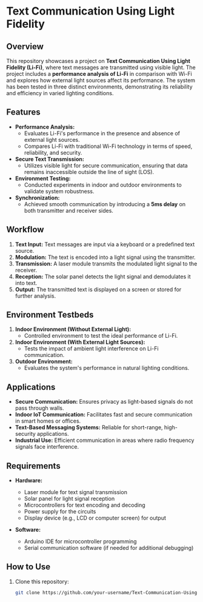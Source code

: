 # Text Communication Using Light Fidelity  

## Overview  
This repository showcases a project on **Text Communication Using Light Fidelity (Li-Fi)**, where text messages are transmitted using visible light. The project includes a **performance analysis of Li-Fi** in comparison with Wi-Fi and explores how external light sources affect its performance. The system has been tested in three distinct environments, demonstrating its reliability and efficiency in varied lighting conditions.  

## Features  
- **Performance Analysis:**  
  - Evaluates Li-Fi's performance in the presence and absence of external light sources.  
  - Compares Li-Fi with traditional Wi-Fi technology in terms of speed, reliability, and security.  
- **Secure Text Transmission:**  
  - Utilizes visible light for secure communication, ensuring that data remains inaccessible outside the line of sight (LOS).  
- **Environment Testing:**  
  - Conducted experiments in indoor and outdoor environments to validate system robustness.  
- **Synchronization:**  
  - Achieved smooth communication by introducing a **5ms delay** on both transmitter and receiver sides.  

## Workflow  
1. **Text Input:** Text messages are input via a keyboard or a predefined text source.  
2. **Modulation:** The text is encoded into a light signal using the transmitter.  
3. **Transmission:** A laser module transmits the modulated light signal to the receiver.  
4. **Reception:** The solar panel detects the light signal and demodulates it into text.  
5. **Output:** The transmitted text is displayed on a screen or stored for further analysis.  

## Environment Testbeds  
1. **Indoor Environment (Without External Light):**  
   - Controlled environment to test the ideal performance of Li-Fi.  
2. **Indoor Environment (With External Light Sources):**  
   - Tests the impact of ambient light interference on Li-Fi communication.  
3. **Outdoor Environment:**  
   - Evaluates the system's performance in natural lighting conditions.  

## Applications  
- **Secure Communication:** Ensures privacy as light-based signals do not pass through walls.  
- **Indoor IoT Communication:** Facilitates fast and secure communication in smart homes or offices.  
- **Text-Based Messaging Systems:** Reliable for short-range, high-security applications.  
- **Industrial Use:** Efficient communication in areas where radio frequency signals face interference.  

## Requirements  
- **Hardware:**  
  - Laser module for text signal transmission  
  - Solar panel for light signal reception  
  - Microcontrollers for text encoding and decoding  
  - Power supply for the circuits  
  - Display device (e.g., LCD or computer screen) for output  

- **Software:**  
  - Arduino IDE for microcontroller programming  
  - Serial communication software (if needed for additional debugging)  

## How to Use  
1. Clone this repository:  
   ```bash  
   git clone https://github.com/your-username/Text-Communication-Using-Li-Fi.git  

